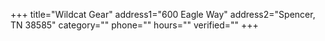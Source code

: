 +++
title="Wildcat Gear"
address1="600 Eagle Way"
address2="Spencer, TN 38585"
category=""
phone=""
hours=""
verified=""
+++

